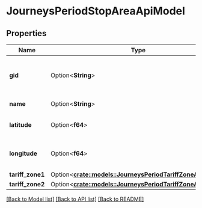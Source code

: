 # JourneysPeriodStopAreaApiModel

## Properties

Name | Type | Description | Notes
------------ | ------------- | ------------- | -------------
**gid** | Option<**String**> | The 16-digit Västtrafik gid of the stop area. | [optional]
**name** | Option<**String**> | The stop area name. | [optional]
**latitude** | Option<**f64**> | The latitude of the stop point. | [optional]
**longitude** | Option<**f64**> | The longitude of the stop point. | [optional]
**tariff_zone1** | Option<[**crate::models::JourneysPeriodTariffZoneApiModel**](VT.ApiPlaneraResa.Web.V4.Models.Journeys.TariffZoneApiModel.md)> |  | [optional]
**tariff_zone2** | Option<[**crate::models::JourneysPeriodTariffZoneApiModel**](VT.ApiPlaneraResa.Web.V4.Models.Journeys.TariffZoneApiModel.md)> |  | [optional]

[[Back to Model list]](../README.md#documentation-for-models) [[Back to API list]](../README.md#documentation-for-api-endpoints) [[Back to README]](../README.md)


